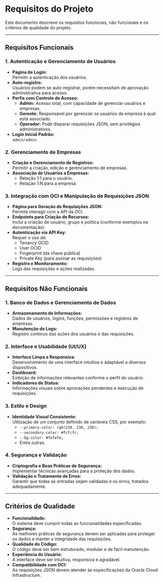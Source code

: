 # Requisitos do Projeto

Este documento descreve os requisitos funcionais, não funcionais e os critérios de qualidade do projeto.

---

## Requisitos Funcionais

### 1. Autenticação e Gerenciamento de Usuários
- **Página de Login:**  
  Permitir a autenticação dos usuários.
- **Auto-registro:**  
  Usuários podem se auto-registrar, porém necessitam de aprovação administrativa para acesso.
- **Perfis com Controle de Acesso:**  
  - **Admin:** Acesso total, com capacidade de gerenciar usuários e empresas.  
  - **Gerente:** Responsável por gerenciar os usuários da empresa à qual está associado.  
  - **Operador:** Pode disparar requisições JSON, sem privilégios administrativos.
- **Login Inicial Padrão:**  
  `admin/admin`.

### 2. Gerenciamento de Empresas
- **Criação e Gerenciamento de Registros:**  
  Permitir a criação, edição e gerenciamento de empresas.
- **Associação de Usuários a Empresas:**  
  - Relação 1:1 para o usuário.  
  - Relação 1:N para a empresa.

### 3. Integração com OCI e Manipulação de Requisições JSON
- **Página para Geração de Requisições JSON:**  
  Permite interagir com a API da OCI.
- **Endpoints para Criação de Recursos:**  
  Inclui a criação de usuário, grupo e política (conforme exemplos na documentação).
- **Autenticação via API Key:**  
  Requer o uso de:  
  - Tenancy OCID  
  - User OCID  
  - Fingerprint (da chave pública)  
  - Private Key (para assinar as requisições)
- **Registro e Monitoramento:**  
  Logs das requisições e ações realizadas.

---

## Requisitos Não Funcionais

### 1. Banco de Dados e Gerenciamento de Dados
- **Armazenamento de Informações:**  
  Dados de usuários, logins, funções, permissões e registros de empresas.
- **Manutenção de Logs:**  
  Registro contínuo das ações dos usuários e das requisições.

### 2. Interface e Usabilidade (UI/UX)
- **Interface Limpa e Responsiva:**  
  Desenvolvimento de uma interface intuitiva e adaptável a diversos dispositivos.
- **Dashboard:**  
  Exibição de informações relevantes conforme o perfil do usuário.
- **Indicadores de Status:**  
  Informações visuais sobre aprovações pendentes e execução de requisições.

### 3. Estilo e Design
- **Identidade Visual Consistente:**  
  Utilização de um conjunto definido de variáveis CSS, por exemplo:  
  - `--primary-color: rgb(238, 238, 238);`
  - `--secondary-color: #fcfcfc;`
  - `--bg-color: #fefefe;`
  - Entre outras.

### 4. Segurança e Validação
- **Criptografia e Boas Práticas de Segurança:**  
  Implementar técnicas avançadas para a proteção dos dados.
- **Validação e Tratamento de Erros:**  
  Garantir que todas as entradas sejam validadas e os erros, tratados adequadamente.

---

## Critérios de Qualidade

- **Funcionalidade:**  
  O sistema deve cumprir todas as funcionalidades especificadas.
- **Segurança:**  
  As melhores práticas de segurança devem ser aplicadas para proteger os dados e manter a integridade das requisições.
- **Qualidade do Código:**  
  O código deve ser bem estruturado, modular e de fácil manutenção.
- **Experiência do Usuário:**  
  A interface deve ser intuitiva, responsiva e agradável.
- **Compatibilidade com OCI:**  
  As requisições JSON devem atender às especificações da Oracle Cloud Infrastructure.
